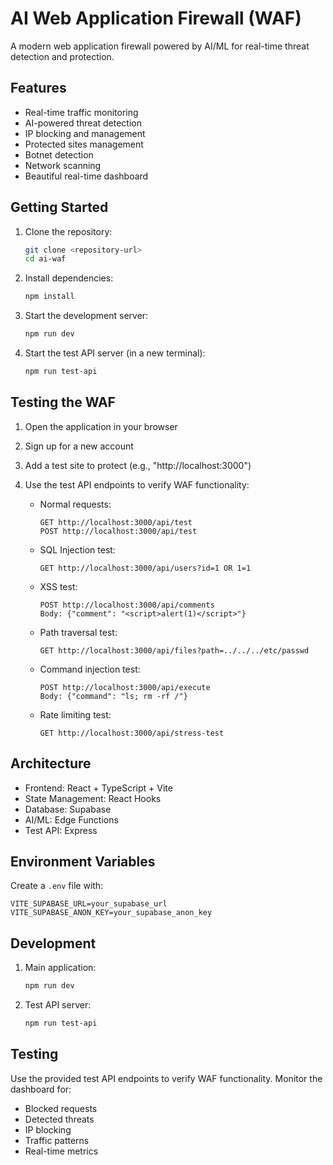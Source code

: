 # AI Web Application Firewall (WAF)

A modern web application firewall powered by AI/ML for real-time threat detection and protection.

## Features

- Real-time traffic monitoring
- AI-powered threat detection
- IP blocking and management
- Protected sites management
- Botnet detection
- Network scanning
- Beautiful real-time dashboard

## Getting Started

1. Clone the repository:
   ```bash
   git clone <repository-url>
   cd ai-waf
   ```

2. Install dependencies:
   ```bash
   npm install
   ```

3. Start the development server:
   ```bash
   npm run dev
   ```

4. Start the test API server (in a new terminal):
   ```bash
   npm run test-api
   ```

## Testing the WAF

1. Open the application in your browser
2. Sign up for a new account
3. Add a test site to protect (e.g., "http://localhost:3000")
4. Use the test API endpoints to verify WAF functionality:

   - Normal requests: 
     ```
     GET http://localhost:3000/api/test
     POST http://localhost:3000/api/test
     ```

   - SQL Injection test:
     ```
     GET http://localhost:3000/api/users?id=1 OR 1=1
     ```

   - XSS test:
     ```
     POST http://localhost:3000/api/comments
     Body: {"comment": "<script>alert(1)</script>"}
     ```

   - Path traversal test:
     ```
     GET http://localhost:3000/api/files?path=../../../etc/passwd
     ```

   - Command injection test:
     ```
     POST http://localhost:3000/api/execute
     Body: {"command": "ls; rm -rf /"}
     ```

   - Rate limiting test:
     ```
     GET http://localhost:3000/api/stress-test
     ```

## Architecture

- Frontend: React + TypeScript + Vite
- State Management: React Hooks
- Database: Supabase
- AI/ML: Edge Functions
- Test API: Express

## Environment Variables

Create a `.env` file with:
```env
VITE_SUPABASE_URL=your_supabase_url
VITE_SUPABASE_ANON_KEY=your_supabase_anon_key
```

## Development

1. Main application:
   ```bash
   npm run dev
   ```

2. Test API server:
   ```bash
   npm run test-api
   ```

## Testing

Use the provided test API endpoints to verify WAF functionality. Monitor the dashboard for:
- Blocked requests
- Detected threats
- IP blocking
- Traffic patterns
- Real-time metrics